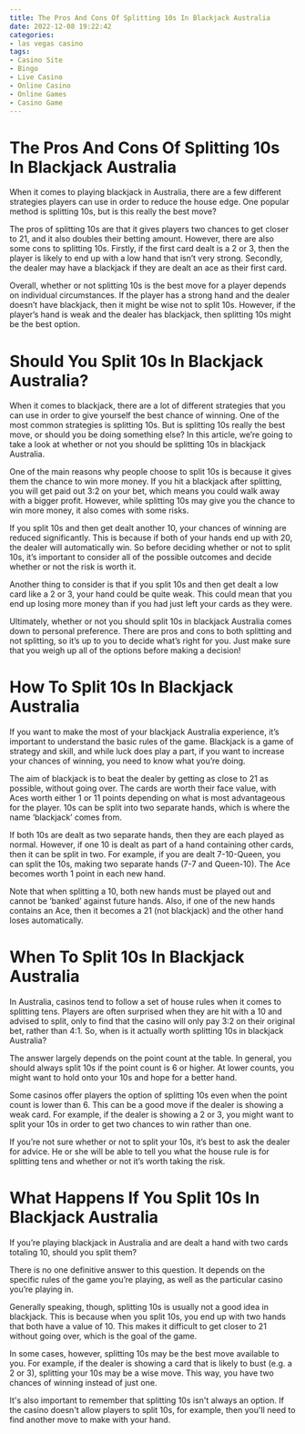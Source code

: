 ```yaml
---
title: The Pros And Cons Of Splitting 10s In Blackjack Australia 
date: 2022-12-08 19:22:42
categories:
- las vegas casino
tags:
- Casino Site
- Bingo
- Live Casino
- Online Casino
- Online Games
- Casino Game
---
```



#  The Pros And Cons Of Splitting 10s In Blackjack Australia 

When it comes to playing blackjack in Australia, there are a few different strategies players can use in order to reduce the house edge. One popular method is splitting 10s, but is this really the best move?

The pros of splitting 10s are that it gives players two chances to get closer to 21, and it also doubles their betting amount. However, there are also some cons to splitting 10s. Firstly, if the first card dealt is a 2 or 3, then the player is likely to end up with a low hand that isn’t very strong. Secondly, the dealer may have a blackjack if they are dealt an ace as their first card.

Overall, whether or not splitting 10s is the best move for a player depends on individual circumstances. If the player has a strong hand and the dealer doesn’t have blackjack, then it might be wise not to split 10s. However, if the player’s hand is weak and the dealer has blackjack, then splitting 10s might be the best option.

#  Should You Split 10s In Blackjack Australia? 

When it comes to blackjack, there are a lot of different strategies that you can use in order to give yourself the best chance of winning. One of the most common strategies is splitting 10s. But is splitting 10s really the best move, or should you be doing something else? In this article, we’re going to take a look at whether or not you should be splitting 10s in blackjack Australia.

One of the main reasons why people choose to split 10s is because it gives them the chance to win more money. If you hit a blackjack after splitting, you will get paid out 3:2 on your bet, which means you could walk away with a bigger profit. However, while splitting 10s may give you the chance to win more money, it also comes with some risks.

If you split 10s and then get dealt another 10, your chances of winning are reduced significantly. This is because if both of your hands end up with 20, the dealer will automatically win. So before deciding whether or not to split 10s, it’s important to consider all of the possible outcomes and decide whether or not the risk is worth it.

Another thing to consider is that if you split 10s and then get dealt a low card like a 2 or 3, your hand could be quite weak. This could mean that you end up losing more money than if you had just left your cards as they were.

Ultimately, whether or not you should split 10s in blackjack Australia comes down to personal preference. There are pros and cons to both splitting and not splitting, so it’s up to you to decide what’s right for you. Just make sure that you weigh up all of the options before making a decision!

#  How To Split 10s In Blackjack Australia 

If you want to make the most of your blackjack Australia experience, it’s important to understand the basic rules of the game. Blackjack is a game of strategy and skill, and while luck does play a part, if you want to increase your chances of winning, you need to know what you’re doing.

The aim of blackjack is to beat the dealer by getting as close to 21 as possible, without going over. The cards are worth their face value, with Aces worth either 1 or 11 points depending on what is most advantageous for the player. 10s can be split into two separate hands, which is where the name ‘blackjack’ comes from.

If both 10s are dealt as two separate hands, then they are each played as normal. However, if one 10 is dealt as part of a hand containing other cards, then it can be split in two. For example, if you are dealt 7-10-Queen, you can split the 10s, making two separate hands (7-7 and Queen-10). The Ace becomes worth 1 point in each new hand.

Note that when splitting a 10, both new hands must be played out and cannot be ‘banked’ against future hands. Also, if one of the new hands contains an Ace, then it becomes a 21 (not blackjack) and the other hand loses automatically.

#  When To Split 10s In Blackjack Australia 

In Australia, casinos tend to follow a set of house rules when it comes to splitting tens. Players are often surprised when they are hit with a 10 and advised to split, only to find that the casino will only pay 3:2 on their original bet, rather than 4:1. So, when is it actually worth splitting 10s in blackjack Australia?

The answer largely depends on the point count at the table. In general, you should always split 10s if the point count is 6 or higher. At lower counts, you might want to hold onto your 10s and hope for a better hand.

Some casinos offer players the option of splitting 10s even when the point count is lower than 6. This can be a good move if the dealer is showing a weak card. For example, if the dealer is showing a 2 or 3, you might want to split your 10s in order to get two chances to win rather than one.

If you’re not sure whether or not to split your 10s, it’s best to ask the dealer for advice. He or she will be able to tell you what the house rule is for splitting tens and whether or not it’s worth taking the risk.

#  What Happens If You Split 10s In Blackjack Australia

If you’re playing blackjack in Australia and are dealt a hand with two cards totaling 10, should you split them?

There is no one definitive answer to this question. It depends on the specific rules of the game you’re playing, as well as the particular casino you’re playing in.

Generally speaking, though, splitting 10s is usually not a good idea in blackjack. This is because when you split 10s, you end up with two hands that both have a value of 10. This makes it difficult to get closer to 21 without going over, which is the goal of the game.

In some cases, however, splitting 10s may be the best move available to you. For example, if the dealer is showing a card that is likely to bust (e.g. a 2 or 3), splitting your 10s may be a wise move. This way, you have two chances of winning instead of just one.

It's also important to remember that splitting 10s isn't always an option. If the casino doesn't allow players to split 10s, for example, then you'll need to find another move to make with your hand.